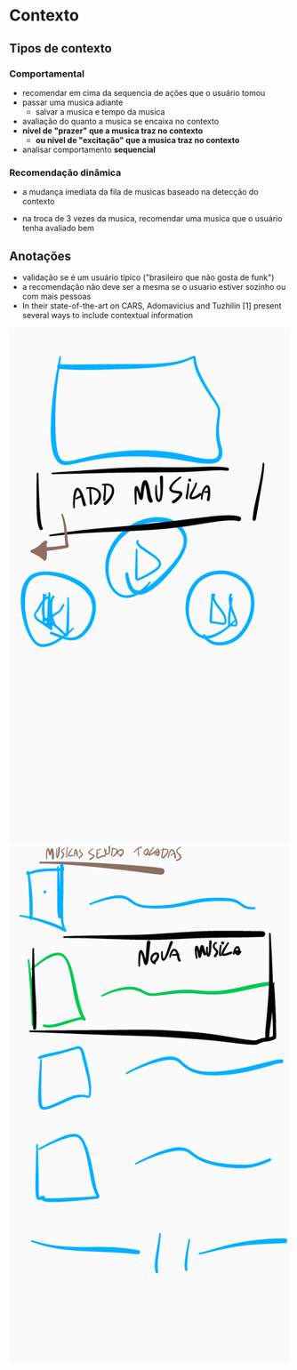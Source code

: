 # Contexto

## Tipos de contexto

### Comportamental

- recomendar em cima da sequencia de ações que o usuário tomou
- passar uma musica adiante
  - salvar a musica e tempo da musica
- avaliação do quanto a musica se encaixa no contexto
- **nível de "prazer" que a musica traz no contexto**
  - **ou nivel de "excitação" que a musica traz no contexto**
- analisar comportamento **sequencial**

### Recomendação dinâmica

- a mudança imediata da fila de musicas baseado na detecção do contexto

- na troca de 3 vezes da musica, recomendar uma musica que o usuário tenha avaliado bem

## Anotações

- validação se é um usuário típico ("brasileiro que não gosta de funk")
- a recomendação não deve ser a mesma se o usuario estiver sozinho ou com mais pessoas
- In their state-of-the-art on CARS, Adomavicius and Tuzhilin [1] present several ways to include contextual information 

![Rascunho app](rascunho-app-1.png)![Rascunho app](rascunho-app-2.png)